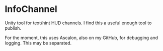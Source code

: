 # InfoChannel
Unity tool for text/hint HUD channels. I find this a useful enough tool to publish.

For the moment, this uses Ascalon, also on my GitHub, for debugging and logging. This may be separated.
